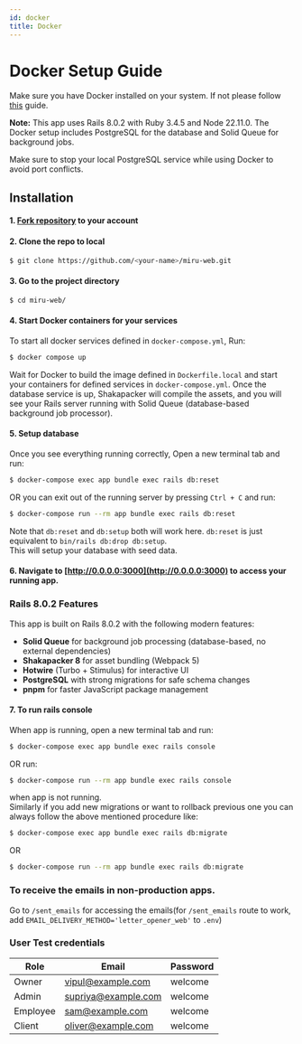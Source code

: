 ```yaml
---
id: docker
title: Docker
---
```


# Docker Setup Guide

Make sure you have Docker installed on your system.
If not please follow [this](https://docs.docker.com/get-docker/) guide.

**Note:** This app uses Rails 8.0.2 with Ruby 3.4.5 and Node 22.11.0. The Docker setup includes PostgreSQL for the database and Solid Queue for background jobs.

Make sure to stop your local PostgreSQL service while using Docker to avoid port conflicts.
## Installation

#### 1. [Fork repository](https://github.com/saeloun/miru-web/fork) to your account

#### 2. Clone the repo to local

```bash
$ git clone https://github.com/<your-name>/miru-web.git
```

#### 3. Go to the project directory

```bash
$ cd miru-web/
```

#### 4. Start Docker containers for your services
 To start all docker services defined in `docker-compose.yml`, Run:

```bash
$ docker compose up
```

Wait for Docker to build the image defined in `Dockerfile.local` and start your containers for defined services in `docker-compose.yml`.
Once the database service is up, Shakapacker will compile the assets, and you will see your Rails server running with Solid Queue (database-based background job processor).

#### 5. Setup database

Once you see everything running correctly, Open a new terminal tab and run:

```bash
$ docker-compose exec app bundle exec rails db:reset
```

OR you can exit out of the running server by pressing `Ctrl + C` and run:

```bash
$ docker-compose run --rm app bundle exec rails db:reset
```

Note that `db:reset` and `db:setup` both will work here.
`db:reset` is just equivalent to `bin/rails db:drop db:setup`.\
This will setup your database with seed data.

#### 6. Navigate to [http://0.0.0.0:3000](http://0.0.0.0:3000) to access your running app.

### Rails 8.0.2 Features

This app is built on Rails 8.0.2 with the following modern features:
- **Solid Queue** for background job processing (database-based, no external dependencies)
- **Shakapacker 8** for asset bundling (Webpack 5)
- **Hotwire** (Turbo + Stimulus) for interactive UI
- **PostgreSQL** with strong migrations for safe schema changes
- **pnpm** for faster JavaScript package management

#### 7. To run rails console

When app is running, open a new terminal tab and run:

```bash
$ docker-compose exec app bundle exec rails console
```

OR run:

```bash
$ docker-compose run --rm app bundle exec rails console
```

when app is not running.\
Similarly if you add new migrations or want to rollback previous one you can always follow the above mentioned procedure like:

```bash
$ docker-compose exec app bundle exec rails db:migrate
```

OR

```bash
$ docker-compose run --rm app bundle exec rails db:migrate
```

### To receive the emails in non-production apps.

Go to `/sent_emails` for accessing the emails(for `/sent_emails` route to work,
add `EMAIL_DELIVERY_METHOD='letter_opener_web'` to `.env`)

### User Test credentials

| Role     | Email               | Password |
| -------- | ------------------- | -------- |
| Owner    | vipul@example.com   | welcome  |
| Admin    | supriya@example.com | welcome  |
| Employee | sam@example.com     | welcome  |
| Client   | oliver@example.com  | welcome  |
